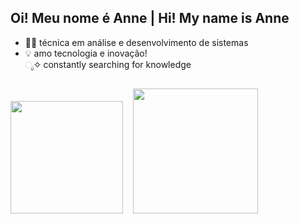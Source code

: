 ## Oi! Meu nome é Anne | Hi! My name is Anne
- 👩‍💻 técnica em análise e desenvolvimento de sistemas 
- 💡 amo tecnologia e inovação! <br>
 ೃ✧ constantly searching for knowledge

##

<div ">
<img height="180em" src="https://rishavanand.github.io/static/images/greetings.gif"> <img> <img> <img> <a href="https://github.com/anneestherlf"><img src="https://github-readme-stats.vercel.app/api/top-langs/?username=anneestherlf&layout=compact&langs_count=7&theme=nightowl" height="200em"/>
</div>

